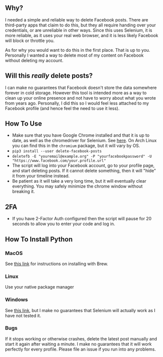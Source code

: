 ## Why?

I needed a simple and reliable way to delete Facebook posts. There are
third-party apps that claim to do this, but they all require handing over your
credentials, or are unreliable in other ways. Since this uses Selenium, it is
more reliable, as it uses your real web browser, and it is less likely Facebook
will block or throttle you.

As for why you would want to do this in the first place. That is up to you.
Personally I wanted a way to delete most of my content on Facebook without
deleting my account.

## Will this *really* delete posts?
I can make no guarantees that Facebook doesn't store the data somewhere forever
in cold storage. However this tool is intended more as a way to clean up your
online presence and not have to worry about what you wrote from years ago.
Personally, I did this so I would feel less attached to my Facebook profile
(and hence feel the need to use it less).

## How To Use

* Make sure that you have Google Chrome installed and that it is up to date, as
  well as the chromedriver for Selenium. See [here](https://sites.google.com/a/chromium.org/chromedriver/downloads). On Arch Linux you can find this in the `chromium` package, but it will vary by OS.
* `pip3 install --user delete-facebook-posts`
* `deletefb -E "youremail@example.org" -P "yourfacebookpassword" -U "https://www.facebook.com/your.profile.url"`
* The script will log into your Facebook account, go to your profile page, and
  start deleting posts. If it cannot delete something, then it will "hide" it
  from your timeline instead.
* Be patient as it will take a very long time, but it will eventually clear
  everything. You may safely minimize the chrome window without breaking it.

## 2FA
* If you have 2-Factor Auth configured then the script will pause for 20
  seconds to allow you to enter your code and log in.

## How To Install Python

### MacOS
See [this link](https://docs.python-guide.org/starting/install3/osx/) for
instructions on installing with Brew.

### Linux
Use your native package manager

### Windows
See [this link](https://www.howtogeek.com/197947/how-to-install-python-on-windows/), but I make no guarantees that Selenium will actually work as I have not tested it.


### Bugs

If it stops working or otherwise crashes, delete the latest post manually and
start it again after waiting a minute. I make no guarantees that it will work
perfectly for every profile. Please file an issue if you run into any problems.
